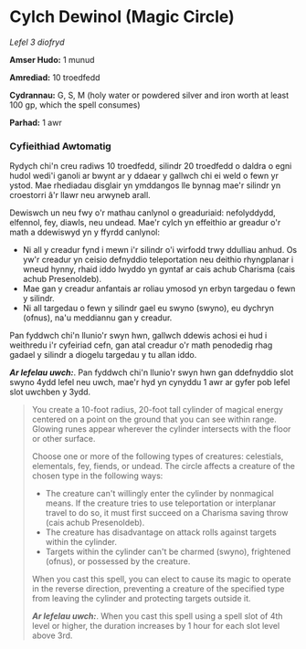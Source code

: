# Cylch Dewinol (Magic Circle)

*Lefel 3 diofryd*

**Amser Hudo:** 1 munud

**Amrediad:** 10 troedfedd

**Cydrannau:** G, S, M (holy water or powdered silver and iron worth at least 100 gp, which the spell consumes)

**Parhad:** 1 awr

### Cyfieithiad Awtomatig

Rydych chi'n creu radiws 10 troedfedd, silindr 20 troedfedd o daldra o egni hudol wedi'i ganoli ar bwynt ar y ddaear y gallwch chi ei weld o fewn yr ystod. Mae rhediadau disglair yn ymddangos lle bynnag mae'r silindr yn croestorri â'r llawr neu arwyneb arall.

Dewiswch un neu fwy o'r mathau canlynol o greaduriaid: nefolyddydd, elfennol, fey, diawls, neu undead. Mae'r cylch yn effeithio ar greadur o'r math a ddewiswyd yn y ffyrdd canlynol:

- Ni all y creadur fynd i mewn i'r silindr o'i wirfodd trwy ddulliau anhud. Os yw'r creadur yn ceisio defnyddio teleportation neu deithio rhyngplanar i wneud hynny, rhaid iddo lwyddo yn gyntaf ar cais achub Charisma (cais achub Presenoldeb).
- Mae gan y creadur anfantais ar roliau ymosod yn erbyn targedau o fewn y silindr.
- Ni all targedau o fewn y silindr gael eu swyno (swyno), eu dychryn (ofnus), na'u meddiannu gan y creadur.

Pan fyddwch chi'n llunio'r swyn hwn, gallwch ddewis achosi ei hud i weithredu i'r cyfeiriad cefn, gan atal creadur o'r math penodedig rhag gadael y silindr a diogelu targedau y tu allan iddo.

***Ar lefelau uwch:***. Pan fyddwch chi'n llunio'r swyn hwn gan ddefnyddio slot swyno 4ydd lefel neu uwch, mae'r hyd yn cynyddu 1 awr ar gyfer pob lefel slot uwchben y 3ydd.

>  You create a 10-foot radius, 20-foot tall cylinder of magical energy centered on a point on the ground that you can see within range. Glowing runes appear wherever the cylinder intersects with the floor or other surface.
>  
>  Choose one or more of the following types of creatures: celestials, elementals, fey, fiends, or undead. The circle affects a creature of the chosen type in the following ways:
>  
>  - The creature can't willingly enter the cylinder by nonmagical means. If the creature tries to use teleportation or interplanar travel to do so, it must first succeed on a Charisma saving throw (cais achub Presenoldeb).
>  - The creature has disadvantage on attack rolls against targets within the cylinder.
>  - Targets within the cylinder can't be charmed (swyno), frightened (ofnus), or possessed by the creature.
>  
>  When you cast this spell, you can elect to cause its magic to operate in the reverse direction, preventing a creature of the specified type from leaving the cylinder and protecting targets outside it.
>  
>  ***Ar lefelau uwch:***. When you cast this spell using a spell slot of 4th level or higher, the duration increases by 1 hour for each slot level above 3rd.